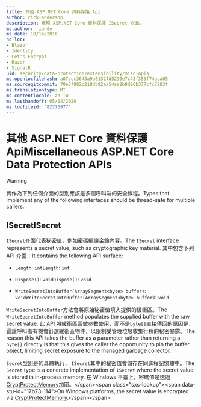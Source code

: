 ```yaml
---
title: 其他 ASP.NET Core 資料保護 Api
author: rick-anderson
description: 瞭解 ASP.NET Core 資料保護 ISecret 介面。
ms.author: riande
ms.date: 10/14/2016
no-loc:
- Blazor
- Identity
- Let's Encrypt
- Razor
- SignalR
uid: security/data-protection/extensibility/misc-apis
ms.openlocfilehash: a07ccc3645a9a8132fd5290e7c43f353f74aca05
ms.sourcegitcommit: 70e5f982c218db82aa54aa8b8d96b377cfc7283f
ms.translationtype: MT
ms.contentlocale: zh-TW
ms.lasthandoff: 05/04/2020
ms.locfileid: "82776977"
---
```

# <a name="miscellaneous-aspnet-core-data-protection-apis"></a><span data-ttu-id="17b73-103">其他 ASP.NET Core 資料保護 Api</span><span class="sxs-lookup"><span data-stu-id="17b73-103">Miscellaneous ASP.NET Core Data Protection APIs</span></span>

<a name="data-protection-extensibility-mics-apis"></a>

>[!WARNING]
> <span data-ttu-id="17b73-104">實作為下列任何介面的型別應該是多個呼叫端的安全線程。</span><span class="sxs-lookup"><span data-stu-id="17b73-104">Types that implement any of the following interfaces should be thread-safe for multiple callers.</span></span>

## <a name="isecret"></a><span data-ttu-id="17b73-105">ISecret</span><span class="sxs-lookup"><span data-stu-id="17b73-105">ISecret</span></span>

<span data-ttu-id="17b73-106">`ISecret`介面代表秘密值，例如密碼編譯金鑰內容。</span><span class="sxs-lookup"><span data-stu-id="17b73-106">The `ISecret` interface represents a secret value, such as cryptographic key material.</span></span> <span data-ttu-id="17b73-107">其中包含下列 API 介面：</span><span class="sxs-lookup"><span data-stu-id="17b73-107">It contains the following API surface:</span></span>

* <span data-ttu-id="17b73-108">`Length`: `int`</span><span class="sxs-lookup"><span data-stu-id="17b73-108">`Length`: `int`</span></span>

* <span data-ttu-id="17b73-109">`Dispose()`: `void`</span><span class="sxs-lookup"><span data-stu-id="17b73-109">`Dispose()`: `void`</span></span>

* <span data-ttu-id="17b73-110">`WriteSecretIntoBuffer(ArraySegment<byte> buffer)`: `void`</span><span class="sxs-lookup"><span data-stu-id="17b73-110">`WriteSecretIntoBuffer(ArraySegment<byte> buffer)`: `void`</span></span>

<span data-ttu-id="17b73-111">`WriteSecretIntoBuffer`方法會將原始秘密值填入提供的緩衝區。</span><span class="sxs-lookup"><span data-stu-id="17b73-111">The `WriteSecretIntoBuffer` method populates the supplied buffer with the raw secret value.</span></span> <span data-ttu-id="17b73-112">此 API 將緩衝區當做參數使用，而不是`byte[]`直接傳回的原因是，這讓呼叫者有機會釘選緩衝區物件，以限制受管理垃圾收集行程的秘密暴露。</span><span class="sxs-lookup"><span data-stu-id="17b73-112">The reason this API takes the buffer as a parameter rather than returning a `byte[]` directly is that this gives the caller the opportunity to pin the buffer object, limiting secret exposure to the managed garbage collector.</span></span>

<span data-ttu-id="17b73-113">`Secret`型別是的具體執行， `ISecret`其中的秘密值會儲存在同進程記憶體中。</span><span class="sxs-lookup"><span data-stu-id="17b73-113">The `Secret` type is a concrete implementation of `ISecret` where the secret value is stored in in-process memory.</span></span> <span data-ttu-id="17b73-114">在 Windows 平臺上，密碼值是透過[CryptProtectMemory](https://msdn.microsoft.com/library/windows/desktop/aa380262(v=vs.85).aspx)加密。</span><span class="sxs-lookup"><span data-stu-id="17b73-114">On Windows platforms, the secret value is encrypted via [CryptProtectMemory](https://msdn.microsoft.com/library/windows/desktop/aa380262(v=vs.85).aspx).</span></span>
